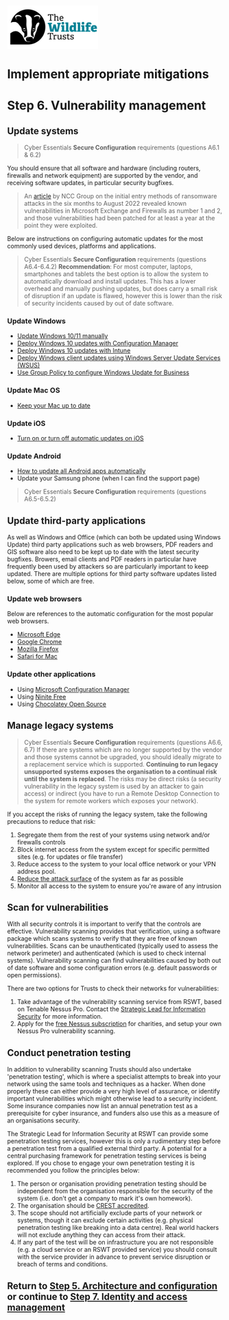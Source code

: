 <img src="/Levels/twt-logo.png" height="100">

# Implement appropriate mitigations
# Step 6. Vulnerability management

## Update systems
> Cyber Essentials **Secure Configuration** requirements (questions A6.1 & 6.2)

You should ensure that all software and hardware (including routers, firewalls and network equipment) are supported by the vendor, and receiving software updates, in particular security bugfixes.

> An [article](https://research.nccgroup.com/2022/08/04/top-of-the-pops-three-common-ransomware-entry-techniques/) by NCC Group on the initial entry methods of ransomware attacks in the six months to August 2022 revealed known vulnerabilities in Microsoft Exchange and Firewalls as number 1 and 2, and those vulnerabilities had been patched for at least a year at the point they were exploited.

Below are instructions on configuring automatic updates for the most commonly used devices, platforms and applications.  
> Cyber Essentials **Secure Configuration** requirements (questions A6.4-6.4.2)
**Recommendation**: For most computer, laptops, smartphones and tablets the best option is to allow the system to automatically download and install updates.  This has a lower overhead and manually pushing updates, but does carry a small risk of disruption if an update is flawed, however this is lower than the risk of security incidents caused by out of date software.

### Update Windows
- [Update Windows 10/11 manually](https://support.microsoft.com/en-gb/windows/update-windows-3c5ae7fc-9fb6-9af1-1984-b5e0412c556a?WT.mc_id=365AdminCSH_gethelp#WindowsVersion=Windows_10)
- [Deploy Windows 10 updates with Configuration Manager](https://learn.microsoft.com/en-gb/windows/deployment/update/deploy-updates-configmgr)
- [Deploy Windows 10 updates with Intune](https://learn.microsoft.com/en-gb/windows/deployment/update/deploy-updates-intune)
- [Deploy Windows client updates using Windows Server Update Services (WSUS)](https://learn.microsoft.com/en-gb/windows/deployment/update/waas-manage-updates-wsus)
- [Use Group Policy to configure Windows Update for Business](https://learn.microsoft.com/en-gb/windows/deployment/update/waas-wufb-group-policy)

### Update Mac OS
- [Keep your Mac up to date](https://support.apple.com/en-gb/guide/mac-help/mchlpx1065/mac)

### Update iOS
- [Turn on or turn off automatic updates on iOS](https://support.apple.com/en-gb/HT202180)

### Update Android
- [How to update all Android apps automatically](https://support.google.com/googleplay/answer/113412?hl=en-GB)
- Update your Samsung phone (when I can find the support page)

> Cyber Essentials **Secure Configuration** requirements (questions A6.5-6.5.2)
## Update third-party applications
As well as Windows and Office (which can both be updated using Windows Update) third party applications such as web browsers, PDF readers and GIS software also need to be kept up to date with the latest security bugfixes.  Browers, email clients and PDF readers in particular have frequently been used by attackers so are particularly important to keep updated. There are multiple options for third party software updates listed below, some of which are free.

### Update web browsers
Below are references to the automatic configuration for the most popular web browsers.
- [Microsoft Edge](https://learn.microsoft.com/en-us/deployedge/microsoft-edge-update-policies)
- [Google Chrome](https://support.google.com/chrome/a/answer/6350036?hl=en)
- [Mozilla Firefox](https://support.mozilla.org/en-US/kb/enable-background-updates-firefox-windows)
- [Safari for Mac](https://support.apple.com/en-gb/HT204416)

### Update other applications
- Using [Microsoft Configuration Manager](https://learn.microsoft.com/en-us/mem/configmgr/sum/deploy-use/third-party-software-updates)
- Using [Ninite Free](https://ninite.com/)
- Using [Chocolatey Open Source](https://chocolatey.org/)
 
## Manage legacy systems
> Cyber Essentials **Secure Configuration** requirements (questions A6.6, 6.7)
If there are systems which are no longer supported by the vendor and those systems cannot be upgraded, you should ideally migrate to a replacement service which is supported.  **Continuing to run legacy unsupported systems exposes the organisation to a continual risk until the system is replaced**.  The risks may be direct risks (a security vulnerability in the legacy system is used by an attacker to gain access) or indirect (you have to run a Remote Desktop Connection to the system for remote workers which exposes your network).

If you accept the risks of running the legacy system, take the following precautions to reduce that risk:
1. Segregate them from the rest of your systems using network and/or firewalls controls
2. Block internet access from the system except for specific permitted sites (e.g. for updates or file transfer)
3. Reduce access to the system to your local office network or your VPN address pool.
4. [Reduce the attack surface](./Step-5-Architecture-and-configuration.md#reduce-attack-surface) of the system as far as possible
5. Monitor all access to the system to ensure you're aware of any intrusion

## Scan for vulnerabilities
With all security controls it is important to verify that the controls are effective.  Vulnerability scanning provides that verification, using a software package which scans systems to verify that they are free of known vulnerabilities. Scans can be unauthenticated (typically used to assess the network perimeter) and authenticated (which is used to check internal systems).  Vulnerability scanning can find vulnerabilities caused by both out of date software and some configuration errors (e.g. default passwords or open permissions).

There are two options for Trusts to check their networks for vulnerabilities:
1. Take advantage of the vulnerability scanning service from RSWT, based on Tenable Nessus Pro.  Contact the [Strategic Lead for Information Security](mailto:rbartlett@wildlifetrusts.org) for more information.
2. Apply for the [free Nessus subscription](https://www.tenable.com/about-tenable/tenable-in-the-community/tenable-charitable-organization-subscription-program) for charities, and setup your own Nessus Pro vulnerability scanning. 

## Conduct penetration testing 

In addition to vulnerability scanning Trusts should also undertake 'penetration testing', which is where a specialist attempts to break into your network using the same tools and techniques as a hacker.  When done properly these can either provide a very high level of assurance, or identify important vulnerabilities which might otherwise lead to a security incident.  Some insurance companies now list an annual penetration test as a prerequisite for cyber insurance, and funders also use this as a measure of an organisations security.

The Strategic Lead for Information Security at RSWT can provide some penetration testing services, however this is only a rudimentary step before a penetration test from a qualified external third party.  A potential for a central purchasing framework for penetration testing services is being explored. If you chose to engage your own penetration testing it is recommended you follow the principles below:
1. The person or organisation providing penetration testing should be independent from the organisation responsible for the security of the system (i.e. don't get a company to mark it's own homework).
2. The organisation should be [CREST accredited](https://www.crest-approved.org/members/?filter_offices_10717=United%20Kingdom&filter_accredited_services_10717=Penetration%20Testing).
3. The scope should not artificially exclude parts of your network or systems, though it can exclude certain activities (e.g. physical penetration testing like breaking into a data centre). Real world hackers  will not exclude anything they can access from their attack.
4. If any part of the test will be on infrastructure you are not responsible (e.g. a cloud service or an RSWT provided service) you should consult with the service provider in advance to prevent service disruption or breach of terms and conditions.

## Return to [Step 5. Architecture and configuration](./Step-05-Architecture-and-Configuration.md) or continue to [Step 7. Identity and access management](./Step-07-Identity-and-Access-Management.md)